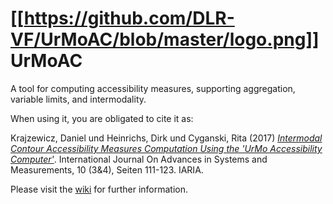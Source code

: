 # [[https://github.com/DLR-VF/UrMoAC/blob/master/logo.png]] UrMoAC
A tool for computing accessibility measures, supporting aggregation, variable limits, and intermodality.

When using it, you are obligated to cite it as:

Krajzewicz, Daniel und Heinrichs, Dirk und Cyganski, Rita (2017) [_Intermodal Contour Accessibility Measures Computation Using the 'UrMo Accessibility Computer'_](https://elib.dlr.de/118235/). International Journal On Advances in Systems and Measurements, 10 (3&4), Seiten 111-123. IARIA.

Please visit the <a href="https://github.com/DLR-VF/UrMoAC/wiki">wiki</a> for further information.

